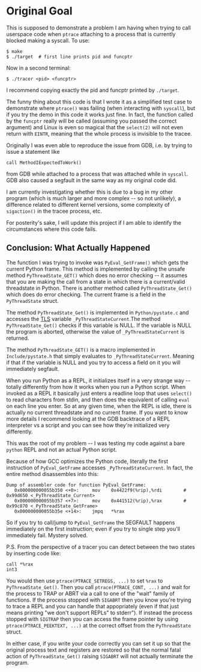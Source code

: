 # Original Goal

This is supposed to demonstrate a problem I am having when trying to call
userspace code when `ptrace` attaching to a process that is currently blocked
making a syscall. To use:

    $ make
    $ ./target  # first line prints pid and funcptr

Now in a second terminal:

    $ ./tracer <pid> <funcptr>

I recommend copying exactly the pid and funcptr printed by `./target`.

The funny thing about this code is that I wrote it as a simplified test case to
demonstrate where `ptrace()` was failing (when interacting with `syscall`), but
if you try the demo in this code it works just fine. In fact, the function
called by the `funcptr` really will be called (assuming you passed the correct
argument) and Linux is even so magical that the `select(2)` will not even return
with `EINTR`, meaning that the whole process is invisible to the tracee.

Originally I was even able to reproduce the issue from GDB, i.e. by trying to
issue a statement like

    call MethodIExpectedToWork()

from GDB while attached to a process that was attached while in `syscall`. GDB
also caused a segfault in the same way as my original code did.

I am currently investigating whether this is due to a bug in my other program
(which is much larger and more complex -- so not unlikely), a difference related
to different kernel versions, some complexity of `sigaction()` in the tracee
process, etc.

For posterity's sake, I will update this project if I am able to identify the
circumstances where this code fails.

## Conclusion: What Actually Happened

The function I was trying to invoke was `PyEval_GetFrame()` which gets the
current Python frame. This method is implemented by calling the unsafe method
`PyThreadState_GET()` which does no error checking -- it assumes that you are
making the call from a state in which there is a current/valid threadstate in
Python. There is another method called `PyThreadState_Get()` which does do error
checking. The current frame is a field in the `PyThreadState` struct.

The method `PyThreadState_Get()` is implemented in `Python/pystate.c` and
accesses the [TLS](https://en.wikipedia.org/wiki/Thread-local_storage) variable
`_PyThreadStateCurrent`.The method `PyThreadState_Get()` checks if this variable
is NULL. If the variable is NULL the program is aborted, otherwise the value of
`_PyThreadStateCurrent` is returned.

The method `PyThreadState_GET()` is a macro implemented in `Include/pystate.h`
that simply evaluates to `_PyThreadStateCurrent`. Meaning if that if the
variable is NULL and you try to access a field on it you will immediately
segfault.

When you run Python as a REPL, it initializes itself in a very strange way --
totally differently from how it works when you run a Python script. When invoked
as a REPL it basically just enters a readline loop that uses `select()` to read
characters from stdin, and then does the equivalent of calling `eval` on each
line you enter. So at any given time, when the REPL is idle, there is actually
no current threadstate and no current frame. If you want to know more details I
recommend looking at the GDB backtrace of a REPL interpreter vs a script and you
can see how they're initialized very differently.

This was the root of my problem -- I was testing my code against a bare `python`
REPL and not an actual Python script.

Because of how GCC optimizes the Python code, literally the first instruction of
`PyEval_GetFrame` accesses `_PyThreadStateCurrent`. In fact, the entire method
disassembles into this:

    Dump of assembler code for function PyEval_GetFrame:
       0x000000000055b350 <+0>:     mov    0x4422f9(%rip),%rdi        # 0x99d650 <_PyThreadState_Current>
       0x000000000055b357 <+7>:     mov    0x441512(%rip),%rax        # 0x99c870 <_PyThreadState_GetFrame>
       0x000000000055b35e <+14>:    jmpq   *%rax

So if you try to call/jump to `PyEval_GetFrame` the SEGFAULT happens immediately
on the first instruction; even if you try to single step you'll immediately
fail. Mystery solved.

P.S. From the perspective of a tracer you can detect between the two states by
inserting code like:

```gas
call *%rax
int3
```

You would then use `ptrace(PTRACE_SETREGS, ...)` to set `%rax` to
`PyThreadState_Get()`. Then you call `ptrace(PTRACE_CONT, ...)` and wait for the
process to TRAP or ABRT via a call to one of the "wait" family of functions. If
the process stopped with `SIGABRT` then you know you're trying to trace a REPL
and you can handle that appopriately (even if that just means printing "we don't
support REPLs" to stderr"). If instead the process stopped with `SIGTRAP` then
you can access the frame pointer by using `ptrace(PTRACE_PEEKTEXT, ...)` at the
correct offset from the `PyThreadState` struct.

In either case, if you write your code correctly you can set it up so that the
original process text and registers are restored so that the normal fatal action
of `PyThreadState_Get()` raising `SIGABRT` will not actually terminate the
program.
